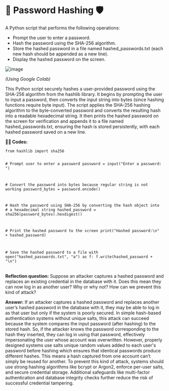 # 🔐 Password Hashing 🛡️

A Python script that performs the following operations:

- Prompt the user to enter a password.
- Hash the password using the SHA-256 algorithm.
- Store the hashed password in a file named hashed_passwords.txt (each new hash
should be appended as a new line).
- Display the hashed password on the screen.

![image](https://github.com/user-attachments/assets/e96d8005-e3fd-4f2b-8696-66fefaef9353)

<i> (Using Google Colab) </i>
      
This Python script securely hashes a user-provided password using the SHA-256
algorithm from the hashlib library. It begins by prompting the user to input a password,
then converts the input string into bytes (since hashing functions require byte input). The
script applies the SHA-256 hashing algorithm to the byte-converted password and
converts the resulting hash into a readable hexadecimal string. It then prints the hashed
password on the screen for verification and appends it to a file named
hashed_passwords.txt, ensuring the hash is stored persistently, with each hashed
password saved on a new line.

<b>👨‍💻 Codes:</b>

<div class="code-cell">
<code>from hashlib import sha256

\# Prompt user to enter a password
password = input("Enter a password: ")

\# Convert the password into bytes because regular string is not working
password_bytes = password.encode()

\# Hash the password using SHA-256 by converting the hash object into
\# a hexadecimal string
hashed_password = sha256(password_bytes).hexdigest()

\# Print the hashed password to the screen
print("Hashed password:\n" + hashed_password)

\# Save the hashed password to a file
with open("hashed_passwords.txt", "a") as f:
    f.write(hashed_password + "\n")</code>
</div>
<br>
<b>Reflection question:</b> Suppose an attacker captures a hashed password and replaces an
existing credential in the database with it. Does this mean they can now log in as another
user? Why or why not? How can we prevent this kind of attack?

<b>Answer:</b> If an attacker captures a hashed password and replaces another user’s hashed
password in the database with it, they may be able to log in as that user but only if the
system is poorly secured. In simple hash-based authentication systems without unique
salts, this attack can succeed because the system compares the input password (after
hashing) to the stored hash. So, if the attacker knows the password corresponding to the
hash they inserted, they can log in using that password, effectively impersonating the
user whose account was overwritten.
However, properly designed systems use salts unique random values added to each
user's password before hashing which ensures that identical passwords produce different
hashes. This means a hash captured from one account can’t simply be reused for
another. To prevent this kind of attack, systems should use strong hashing algorithms like
bcrypt or Argon2, enforce per-user salts, and secure credential storage. Additional
safeguards like multi-factor authentication and database integrity checks further reduce
the risk of successful credential tampering.


    
